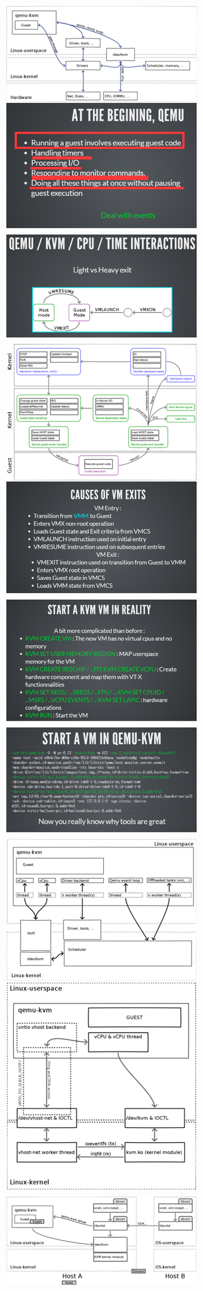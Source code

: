 ![](/assets/qemu-kvm1.png)![](/assets/qemu-kvm2.png)

![](/assets/qemu-kvm3.png)



![](/assets/qemu-kvm4.png)![](/assets/qemu-kvm5.png)

![](/assets/qemu-kvm6.png)

![](/assets/qemu-kvm7.png)

![](/assets/qemu-kvm8.png)![](/assets/qemu-kvm11.png)

![](/assets/qemu-kvm12.png)

